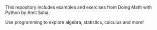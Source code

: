 This repository includes examples and exercises from Doing Math with Python by Amit Saha.

Use programming to explore algebra, statistics, calculus and more!